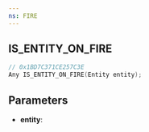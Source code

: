 ```yaml
---
ns: FIRE
---
```

## IS_ENTITY_ON_FIRE

```c
// 0x1BD7C371CE257C3E
Any IS_ENTITY_ON_FIRE(Entity entity);
```

## Parameters
* **entity**:

